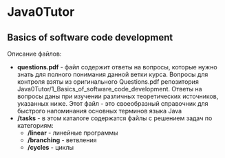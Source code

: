 # Java0Tutor #
## Basics of software code development
Описание файлов:
- **questions.pdf** - файл содержит ответы на вопросы, которые нужно знать для полного понимания данной ветки курса. Вопросы для контроля взяты из оригинального Questions.pdf репозитория Java0Tutor/1_Basics_of_software_code_development. Ответы на вопросы даны при изучении различных теоретических источников, указанных ниже. Этот файл - это своеобразный справочник для быстрого напоминания основных терминов языка Java
- **/tasks** - в этом каталоге содержатся файлы с решением задач по категориям:
  - **/linear** - линейные программы
  - **/branching** - ветвления
  - **/cycles** - циклы
